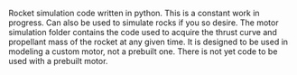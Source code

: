 Rocket simulation code written in python. This is a constant work in progress.
Can also be used to simulate rocks if you so desire.
The motor simulation folder contains the code used to acquire the thrust curve and propellant mass of the rocket at any given time. It is designed to be used in modeling a custom motor, not a prebuilt one. There is not yet code to be used with a prebuilt motor.
